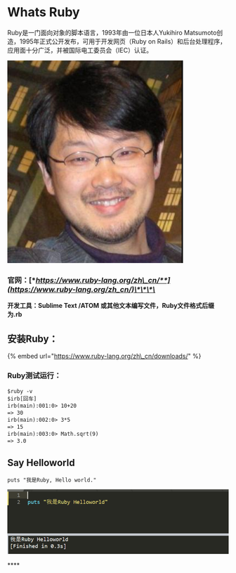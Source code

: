 # Whats Ruby

Ruby是一门面向对象的脚本语言，1993年由一位日本人Yukihiro Matsumoto创造，1995年正式公开发布，可用于开发网页（Ruby on Rails）和后台处理程序，应用面十分广泛，并被国际电工委员会（IEC）认证。

![&#x307E;&#x3064;&#x3082;&#x3068;&#x3086;&#x304D;&#x3072;&#x308D;](../.gitbook/assets/image%20%2821%29.png)

### 官网：[**https://www.ruby-lang.org/zh\_cn/**](https://www.ruby-lang.org/zh_cn/)\*\*\*\*

**开发工具：Sublime Text /ATOM 或其他文本编写文件，Ruby文件格式后缀为.rb**

## 安装Ruby：

{% embed url="https://www.ruby-lang.org/zh\_cn/downloads/" %}

### Ruby测试运行：

```text
$ruby -v
$irb[回车]
irb(main):001:0> 10+20
=> 30
irb(main):002:0> 3*5
=> 15
irb(main):003:0> Math.sqrt(9)
=> 3.0
```

## Say Helloworld

```text
puts "我是Ruby, Hello world."
```

![Just Helloworld](../.gitbook/assets/image%20%289%29.png)

\*\*\*\*

